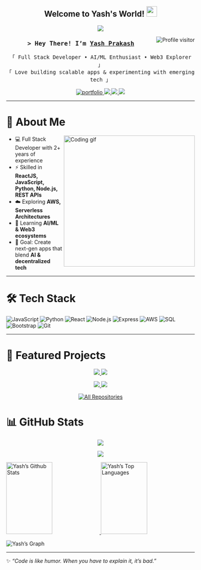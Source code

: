 <!-- Header -->
<h2 align="center">
  Welcome to Yash's World! 
  <img src="https://media.giphy.com/media/hvRJCLFzcasrR4ia7z/giphy.gif" width="28">
</h2>

<!-- Typing Animation -->
<p align="center">
  <a href="https://github.com/YashPrakash07">
    <img src="https://readme-typing-svg.herokuapp.com?lines=Full+Stack+Developer;2%2B+Years+Experience;Exploring+AI+%26+Web3;Always+Learning+New+Things&center=true&width=500&height=45">
  </a>
</p>

<!-- Profile Views -->
<a href="https://komarev.com/ghpvc/?username=YashPrakash07">
  <img align="right" src="https://komarev.com/ghpvc/?username=YashPrakash07&label=Visitors&color=0e75b6&style=flat" alt="Profile visitor"/>
</a>

<!-- Intro -->
<h3 align="center">
  <samp>&gt; Hey There! I’m <b><a target="_blank" href="https://yashprakash.netlify.app">Yash Prakash</a></b></samp>
</h3>

<p align="center">
  <samp>
    「 Full Stack Developer • AI/ML Enthusiast • Web3 Explorer 」  
    <br>
    「 Love building scalable apps & experimenting with emerging tech 」  
  </samp>
</p>

<!-- Social Badges -->
<p align="center">
 <a href="https://yashprakash.netlify.app" target="_blank">
  <img src="https://img.shields.io/badge/Portfolio-DC143C?style=for-the-badge&logo=vercel&logoColor=white" alt="portfolio"/>
 </a>
 <a href="https://linkedin.com/in/yashprakash07" target="_blank">
  <img src="https://img.shields.io/badge/LinkedIn-0077B5?style=for-the-badge&logo=linkedin&logoColor=white"/>
 </a>
 <a href="mailto:yashprakash07@gmail.com" target="_blank">
  <img src="https://img.shields.io/badge/Email-D14836?style=for-the-badge&logo=gmail&logoColor=white"/>
 </a>
 <a href="https://github.com/YashPrakash07" target="_blank">
  <img src="https://img.shields.io/badge/GitHub-100000?style=for-the-badge&logo=github&logoColor=white"/>
 </a>
</p>

---

# 🚀 About Me  

<img align="right" width="350" src="https://raw.githubusercontent.com/abhisheknaiidu/abhisheknaiidu/master/code.gif" alt="Coding gif"/>

- 💻 Full Stack Developer with 2+ years of experience  
- ⚡ Skilled in **ReactJS, JavaScript, Python, Node.js, REST APIs**  
- ☁️ Exploring **AWS, Serverless Architectures**  
- 🌱 Learning **AI/ML & Web3 ecosystems**  
- 🎯 Goal: Create next-gen apps that blend **AI & decentralized tech**  

---

# 🛠️ Tech Stack  

![JavaScript](https://img.shields.io/badge/JavaScript-F0DB4F?style=for-the-badge&logo=javascript&logoColor=black)
![Python](https://img.shields.io/badge/Python-3776AB?style=for-the-badge&logo=python&logoColor=white)
![React](https://img.shields.io/badge/React-61DBFB?style=for-the-badge&logo=react&logoColor=black)
![Node.js](https://img.shields.io/badge/Node.js-3C873A?style=for-the-badge&logo=node.js&logoColor=white)
![Express](https://img.shields.io/badge/Express.js-000000?style=for-the-badge&logo=express&logoColor=white)
![AWS](https://img.shields.io/badge/AWS-FF9900?style=for-the-badge&logo=amazonaws&logoColor=white)
![SQL](https://img.shields.io/badge/SQL-025E8C?style=for-the-badge&logo=mysql&logoColor=white)
![Bootstrap](https://img.shields.io/badge/Bootstrap-563D7C?style=for-the-badge&logo=bootstrap&logoColor=white)
![Git](https://img.shields.io/badge/Git-F05032?style=for-the-badge&logo=git&logoColor=white)

---

# 🚀 Featured Projects  

<p align="center">
  <a href="https://github.com/YashPrakash07/OneCode-IDE">
    <img src="https://github-readme-stats.vercel.app/api/pin/?username=YashPrakash07&repo=OneCode-IDE&theme=radical&bg_color=0D1117&title_color=F85D7F&text_color=8B949E&icon_color=F8D866" />
  </a>
  <a href="https://github.com/YashPrakash07/Online-Financial-Management">
    <img src="https://github-readme-stats.vercel.app/api/pin/?username=YashPrakash07&repo=Online-Financial-Management&theme=radical&bg_color=0D1117&title_color=F85D7F&text_color=8B949E&icon_color=F8D866" />
  </a>
</p>

<p align="center">
  <a href="https://github.com/YashPrakash07/Portfolio">
    <img src="https://github-readme-stats.vercel.app/api/pin/?username=YashPrakash07&repo=Portfolio&theme=radical&bg_color=0D1117&title_color=F85D7F&text_color=8B949E&icon_color=F8D866" />
  </a>
  <a href="https://github.com/YashPrakash07/Some-Other-Project">
    <img src="https://github-readme-stats.vercel.app/api/pin/?username=YashPrakash07&repo=Some-Other-Project&theme=radical&bg_color=0D1117&title_color=F85D7F&text_color=8B949E&icon_color=F8D866" />
  </a>
</p>

<p align="center">
  <a href="https://github.com/YashPrakash07?tab=repositories">
    <img alt="All Repositories" title="All Repositories" src="https://img.shields.io/badge/-View%20All%20Repos-2962FF?style=for-the-badge&logo=github&logoColor=white"/>
  </a>
</p>


# 📊 GitHub Stats  

<p align="center">
  <a href="https://github.com/YashPrakash07">
    <img src="https://github-readme-streak-stats.herokuapp.com/?user=YashPrakash07&theme=radical&border=7F3FBF&background=0D1117" />
  </a>
</p>

<p align="center">
  <a href="https://github.com/YashPrakash07">
    <img src="https://github-profile-summary-cards.vercel.app/api/cards/profile-details?username=YashPrakash07&theme=radical" />
  </a>
</p>

<a> 
  <a href="https://github.com/YashPrakash07">
    <img alt="Yash’s Github Stats" src="https://denvercoder1-github-readme-stats.vercel.app/api?username=YashPrakash07&show_icons=true&count_private=true&theme=react&bg_color=0D1117&title_color=F85D7F&icon_color=F8D866" height="192px" width="49.5%"/>
  </a>
  <a href="https://github.com/YashPrakash07">
    <img alt="Yash’s Top Languages" src="https://denvercoder1-github-readme-stats.vercel.app/api/top-langs/?username=YashPrakash07&langs_count=8&layout=compact&theme=react&bg_color=0D1117&title_color=F85D7F&icon_color=F8D866" height="192px" width="49.5%"/>
  </a>
</a>

![Yash’s Graph](https://github-readme-activity-graph.vercel.app/graph?username=YashPrakash07&custom_title=Yash%20Prakash%20GitHub%20Activity%20Graph&bg_color=0D1117&color=7F3FBF&line=7F3FBF&point=7F3FBF&area=true&title_color=FFFFFF)

---

✨ _“Code is like humor. When you have to explain it, it’s bad.”_  

